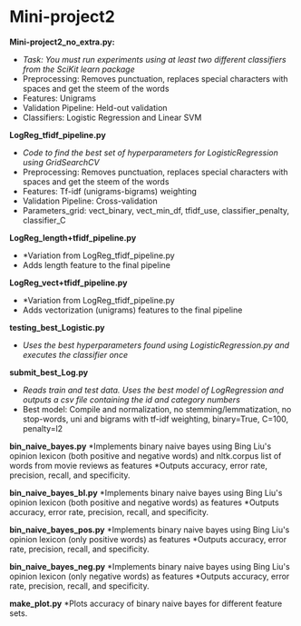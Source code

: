 # Mini-project2

**Mini-project2_no_extra.py:**
* *Task: You must run experiments using at least two different classifiers from the SciKit learn package*
* Preprocessing: Removes punctuation, replaces special characters with spaces and get the steem of the words
* Features: Unigrams
* Validation Pipeline: Held-out validation
* Classifiers: Logistic Regression and Linear SVM

**LogReg_tfidf_pipeline.py**
* *Code to find the best set of hyperparameters for LogisticRegression using GridSearchCV*
* Preprocessing: Removes punctuation, replaces special characters with spaces and get the steem of the words
* Features: Tf-idf (unigrams-bigrams) weighting
* Validation Pipeline: Cross-validation
* Parameters_grid: vect_binary, vect_min_df, tfidf_use, classifier_penalty, classifier_C

**LogReg_length+tfidf_pipeline.py**
* *Variation from LogReg_tfidf_pipeline.py
* Adds length feature to the final pipeline

**LogReg_vect+tfidf_pipeline.py**
* *Variation from LogReg_tfidf_pipeline.py
* Adds vectorization (unigrams) features to the final pipeline

**testing_best_Logistic.py**
* *Uses the best hyperparameters found using LogisticRegression.py and executes the classifier once*

**submit_best_Log.py**
* *Reads train and test data. Uses the best model of LogRegression and outputs a csv file containing the id and category numbers*
* Best model: Compile and normalization, no stemming/lemmatization, no stop-words, uni and bigrams with tf-idf weighting, binary=True, C=100, penalty=l2

**bin_naive_bayes.py**
*Implements binary naive bayes using Bing Liu's opinion lexicon (both positive and negative words) and nltk.corpus list of words from movie reviews as features
*Outputs accuracy, error rate, precision, recall, and specificity.

**bin_naive_bayes_bl.py**
*Implements binary naive bayes using Bing Liu's opinion lexicon (both positive and negative words) as features
*Outputs accuracy, error rate, precision, recall, and specificity.

**bin_naive_bayes_pos.py**
*Implements binary naive bayes using Bing Liu's opinion lexicon (only positive words) as features
*Outputs accuracy, error rate, precision, recall, and specificity.

**bin_naive_bayes_neg.py**
*Implements binary naive bayes using Bing Liu's opinion lexicon (only negative words) as features
*Outputs accuracy, error rate, precision, recall, and specificity.

**make_plot.py**
*Plots accuracy of binary naive bayes for different feature sets.


